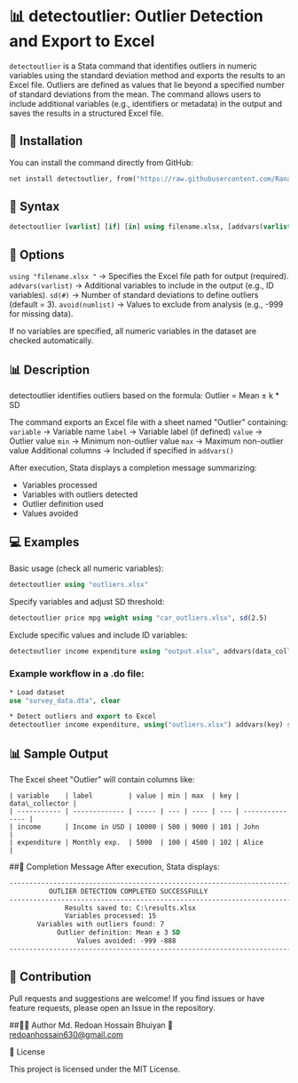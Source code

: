 # 📊 detectoutlier: Outlier Detection and Export to Excel
`detectoutlier` is a Stata command that identifies outliers in numeric variables using the standard deviation method and exports the results to an Excel file. Outliers are defined as values that lie beyond a specified number of standard deviations from the mean. The command allows users to include additional variables (e.g., identifiers or metadata) in the output and saves the results in a structured Excel file.

## 🚀 Installation
You can install the command directly from GitHub:
```stata
net install detectoutlier, from("https://raw.githubusercontent.com/RanaRedoan/detectoutlier/main") replace
```
## 📖 Syntax
```stata
detectoutlier [varlist] [if] [in] using filename.xlsx, [addvars(varlist) sd(#) avoid(numlist)]
```

## 📌 Options
`using "filename.xlsx "` → Specifies the Excel file path for output (required).
`addvars(varlist)` → Additional variables to include in the output (e.g., ID variables).
`sd(#)` → Number of standard deviations to define outliers (default = 3).
`avoid(numlist)` → Values to exclude from analysis (e.g., -999 for missing data).

If no variables are specified, all numeric variables in the dataset are checked automatically.

## 📊 Description
detectoutlier identifies outliers based on the formula:
Outlier = Mean ± k * SD

The command exports an Excel file with a sheet named "Outlier" containing:
`variable` → Variable name
`label` → Variable label (if defined)
`value` → Outlier value
`min` → Minimum non-outlier value
`max` → Maximum non-outlier value
Additional columns → Included if specified in `addvars()`

After execution, Stata displays a completion message summarizing:
- Variables processed
- Variables with outliers detected
- Outlier definition used
- Values avoided

## 💻 Examples
Basic usage (check all numeric variables):
```stata
detectoutlier using "outliers.xlsx"
```
Specify variables and adjust SD threshold:
```stata
detectoutlier price mpg weight using "car_outliers.xlsx", sd(2.5)
```
Exclude specific values and include ID variables:
```stata
detectoutlier income expenditure using "output.xlsx", addvars(data_collector key hhid) sd(2.5) avoid(-999 -888)
```

### Example workflow in a .do file:
```stata
* Load dataset
use "survey_data.dta", clear

* Detect outliers and export to Excel
detectoutlier income expenditure, using("outliers.xlsx") addvars(key) sd(3) avoid(-999)
```
## 📊 Sample Output
The Excel sheet "Outlier" will contain columns like:
```text
| variable    | label         | value | min | max  | key | data\_collector |
| ----------- | ------------- | ----- | --- | ---- | --- | --------------- |
| income      | Income in USD | 10000 | 500 | 9000 | 101 | John            |
| expenditure | Monthly exp.  | 5000  | 100 | 4500 | 102 | Alice           |
```

##🧾 Completion Message
After execution, Stata displays:
```stata
-------------------------------------------------------------------------------
          OUTLIER DETECTION COMPLETED SUCCESSFULLY
-------------------------------------------------------------------------------
              Results saved to: C:\results.xlsx
              Variables processed: 15
       Variables with outliers found: 7
            Outlier definition: Mean ± 3 SD
                 Values avoided: -999 -888
-------------------------------------------------------------------------------
```
## 🤝 Contribution
Pull requests and suggestions are welcome!
If you find issues or have feature requests, please open an Issue in the repository.

##👨‍💻 Author
Md. Redoan Hossain Bhuiyan
📧 redoanhossain630@gmail.com

📌 License

This project is licensed under the MIT License.
